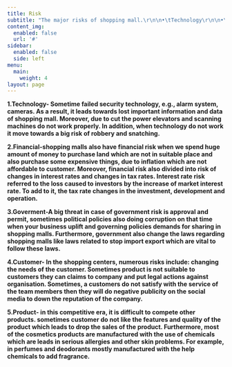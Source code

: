 ```yaml
---
title: Risk
subtitle: "The major risks of shopping mall.\r\n\n•\tTechnology\r\n\n•\tFinancial\r\n\n•\tGovernment\r\n\n•\tCustomer\r\n\n•\tProduct"
content_img:
  enabled: false
  url: '#'
sidebar:
  enabled: false
  side: left
menu:
  main:
    weight: 4
layout: page
---
```

**1.Technology- Sometime failed security technology, e.g., alarm system, cameras. As a result, it leads towards lost important information and data of shopping mall. Moreover, due to cut the power elevators and scanning machines do not work properly. In addition, when technology do not work it move towards a big risk of robbery and snatching.**

**2.Financial-shopping malls also have financial risk when we spend huge amount of money to purchase land which are not in suitable place and also purchase some expensive things, due to inflation which are not affordable to customer. Moreover, financial risk also divided into risk of changes in interest rates and changes in tax rates. Interest rate risk referred to the loss caused to investors by the increase of market interest rate. To add to it, the tax rate changes in the investment, development and operation.**

**3.Goverment-A big threat in case of government risk is approval and permit, sometimes political policies also doing corruption on that time when your business uplift and governing policies demands for sharing in shopping malls. Furthermore, government also change the laws regarding shopping malls like laws related to stop import export which are vital to follow these laws.**

**4.Customer- In the shopping centers, numerous risks include: changing the needs of the customer. Sometimes product is not suitable to customers they can claims to company and put legal actions against organisation. Sometimes, a customers do not satisfy with the service of the team members then they will do negative publicity on the social media to down the reputation of the company.**

**5.Product- in this competitive era, it is difficult to compete other products. sometimes customer do not like the features and quality of the product which leads to drop the sales of the product. Furthermore, most of the cosmetics products are manufactured with the use of chemicals which are leads in serious allergies and other skin problems. For example, in perfumes and deodorants mostly manufactured with the help chemicals to add fragrance.**
